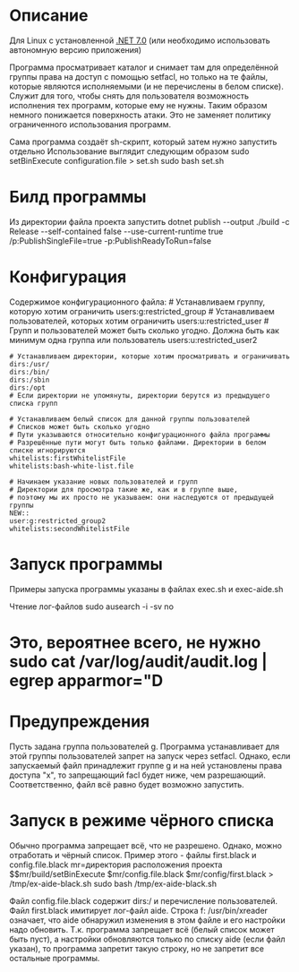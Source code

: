 # Описание
Для Linux с установленной [.NET 7.0](https://dotnet.microsoft.com/download) (или необходимо использовать автономную версию приложения)

Программа просматривает каталог и снимает там для определённой группы права на доступ с помощью setfacl,
но только на те файлы, которые являются исполняемыми (и не перечислены в белом списке).
Служит для того, чтобы снять для пользователя возможность исполнения тех программ, которые ему не нужны. Таким образом немного понижается поверхность атаки. Это не заменяет политику ограниченного использования программ.

Сама программа создаёт sh-скрипт, который затем нужно запустить отдельно
Использование выглядит следующим образом
sudo setBinExecute configuration.file > set.sh
sudo bash set.sh

# Билд программы
Из директории файла проекта запустить
dotnet publish --output ./build -c Release --self-contained false --use-current-runtime true /p:PublishSingleFile=true -p:PublishReadyToRun=false


# Конфигурация
Содержимое конфигурационного файла:
    # Устанавливаем группу, которую хотим ограничить
    users:g:restricted_group
    # Устанавливаем пользователей, которых хотим ограничить
    users:u:restricted_user
    # Групп и пользователей может быть сколько угодно. Должна быть как минимум одна группа или пользователь
    users:u:restricted_user2

    # Устанавливаем директории, которые хотим просматривать и ограничивать
    dirs:/usr/
    dirs:/bin/
    dirs:/sbin
    dirs:/opt
    # Если директории не упомянуты, директории берутся из предыдущего списка групп

    # Устанавливаем белый список для данной группы пользователей
    # Списков может быть сколько угодно
    # Пути указываются относительно конфигурационного файла программы
    # Разрешённые пути могут быть только файлами. Директории в белом списке игнорируются
    whitelists:firstWhitelistFile
    whitelists:bash-white-list.file

    # Начинаем указание новых пользователей и групп
    # Директории для просмотра такие же, как и в группе выше,
    # поэтому мы их просто не указываем: они наследуются от предыдущей группы
    NEW::
    user:g:restricted_group2
    whitelists:secondWhitelistFile

# Запуск программы
Примеры запуска программы указаны в файлах exec.sh и exec-aide.sh

Чтение лог-файлов
sudo ausearch -i -sv no
# Это, вероятнее всего, не нужно sudo cat /var/log/audit/audit.log | egrep apparmor=\"D

# Предупреждения
Пусть задана группа пользователей g. Программа устанавливает для этой группы пользователей запрет на запуск через setfacl. Однако, если запускаемый файл принадлежит группе g и на ней установлены права доступа "x", то запрещающий facl будет ниже, чем разрешающий. Соответственно, файл всё равно будет возможно запустить.

# Запуск в режиме чёрного списка
Обычно программа запрещает всё, что не разрешено. Однако, можно отработать и чёрный список. Пример этого - файлы first.black и config.file.black
mr=директория расположения проекта
$$mr/build/setBinExecute $mr/config.file.black $mr/config/first.black > /tmp/ex-aide-black.sh
sudo bash /tmp/ex-aide-black.sh

Файл config.file.black содержит dirs:/ и перечисление пользователей.
Файл first.black имитирует лог-файл aide.
Строка
    f: /usr/bin/xreader
означает, что aide обнаружил изменения в этом файле и его настройки надо обновить. Т.к. программа запрещает всё (белый список может быть пуст), а настройки обновляются только по списку aide (если файл указан), то программа запретит такую строку, но не запретит все остальные программы.
